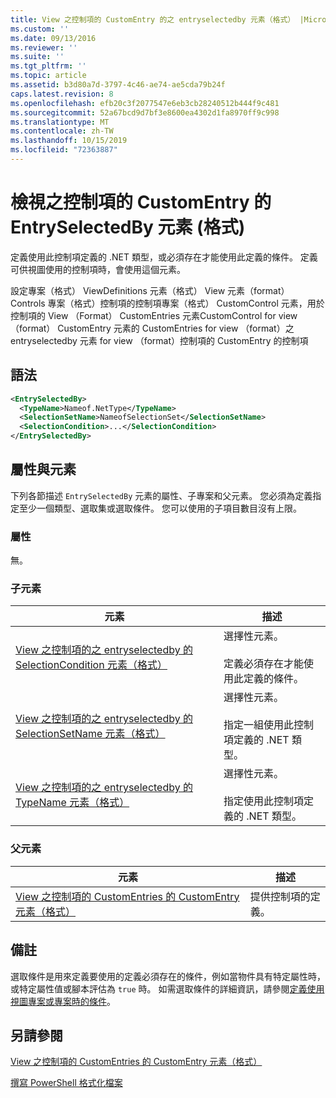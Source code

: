 ```yaml
---
title: View 之控制項的 CustomEntry 的之 entryselectedby 元素（格式） |Microsoft Docs
ms.custom: ''
ms.date: 09/13/2016
ms.reviewer: ''
ms.suite: ''
ms.tgt_pltfrm: ''
ms.topic: article
ms.assetid: b3d80a7d-3797-4c46-ae74-ae5cda79b24f
caps.latest.revision: 8
ms.openlocfilehash: efb20c3f2077547e6eb3cb28240512b444f9c481
ms.sourcegitcommit: 52a67bcd9d7bf3e8600ea4302d1fa8970ff9c998
ms.translationtype: MT
ms.contentlocale: zh-TW
ms.lasthandoff: 10/15/2019
ms.locfileid: "72363887"
---
```

# <a name="entryselectedby-element-for-customentry-for-controls-for-view-format"></a>檢視之控制項的 CustomEntry 的 EntrySelectedBy 元素 (格式)

定義使用此控制項定義的 .NET 類型，或必須存在才能使用此定義的條件。 定義可供視圖使用的控制項時，會使用這個元素。

設定專案（格式） ViewDefinitions 元素（格式） View 元素（format） Controls 專案（格式）控制項的控制項專案（格式） CustomControl 元素，用於控制項的 View （Format） CustomEntries 元素CustomControl for view （format） CustomEntry 元素的 CustomEntries for view （format）之 entryselectedby 元素 for view （format）控制項的 CustomEntry 的控制項

## <a name="syntax"></a>語法

```xml
<EntrySelectedBy>
  <TypeName>Nameof.NetType</TypeName>
  <SelectionSetName>NameofSelectionSet</SelectionSetName>
  <SelectionCondition>...</SelectionCondition>
</EntrySelectedBy>
```

## <a name="attributes-and-elements"></a>屬性與元素

下列各節描述 `EntrySelectedBy` 元素的屬性、子專案和父元素。 您必須為定義指定至少一個類型、選取集或選取條件。 您可以使用的子項目數目沒有上限。

### <a name="attributes"></a>屬性

無。

### <a name="child-elements"></a>子元素

|元素|描述|
|-------------|-----------------|
|[View 之控制項的之 entryselectedby 的 SelectionCondition 元素（格式）](./selectioncondition-element-for-entryselectedby-for-controls-for-view-format.md)|選擇性元素。<br /><br /> 定義必須存在才能使用此定義的條件。|
|[View 之控制項的之 entryselectedby 的 SelectionSetName 元素（格式）](./selectionsetname-element-for-entryselectedby-for-controls-for-view-format.md)|選擇性元素。<br /><br /> 指定一組使用此控制項定義的 .NET 類型。|
|[View 之控制項的之 entryselectedby 的 TypeName 元素（格式）](./typename-element-for-entryselectedby-for-controls-for-view-format.md)|選擇性元素。<br /><br /> 指定使用此控制項定義的 .NET 類型。|

### <a name="parent-elements"></a>父元素

|元素|描述|
|-------------|-----------------|
|[View 之控制項的 CustomEntries 的 CustomEntry 元素（格式）](./customentry-element-for-customentries-for-controls-for-view-format.md)|提供控制項的定義。|

## <a name="remarks"></a>備註

選取條件是用來定義要使用的定義必須存在的條件，例如當物件具有特定屬性時，或特定屬性值或腳本評估為 `true` 時。 如需選取條件的詳細資訊，請參閱[定義使用視圖專案或專案時的條件](./defining-conditions-for-displaying-data.md)。

## <a name="see-also"></a>另請參閱

[View 之控制項的 CustomEntries 的 CustomEntry 元素（格式）](./customentry-element-for-customentries-for-controls-for-view-format.md)

[撰寫 PowerShell 格式化檔案](./writing-a-powershell-formatting-file.md)
